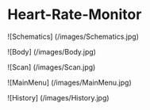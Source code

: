 # Heart-Rate-Monitor

![Schematics] (/images/Schematics.jpg)

![Body] (/images/Body.jpg)

![Scan] (/images/Scan.jpg)

![MainMenu] (/images/MainMenu.jpg)

![History] (/images/History.jpg)

